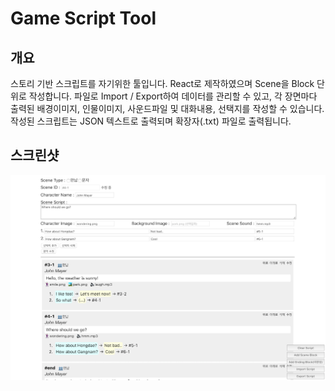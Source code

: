 # Game Script Tool

## 

## 개요

스토리 기반 스크립트를 자기위한 툴입니다. React로 제작하였으며 Scene을 Block 단위로 작성합니다. 파일로 Import / Export하여 데이터를 관리할 수 있고, 각 장면마다 출력된 배경이미지, 인물이미지, 사운드파일 및 대화내용, 선택지를 작성할 수 있습니다. 작성된 스크립트는 JSON 텍스트로 출력되며 확장자(.txt) 파일로 출력됩니다.

## 스크린샷

![Screenshot](./_readme/screenshot.png)

